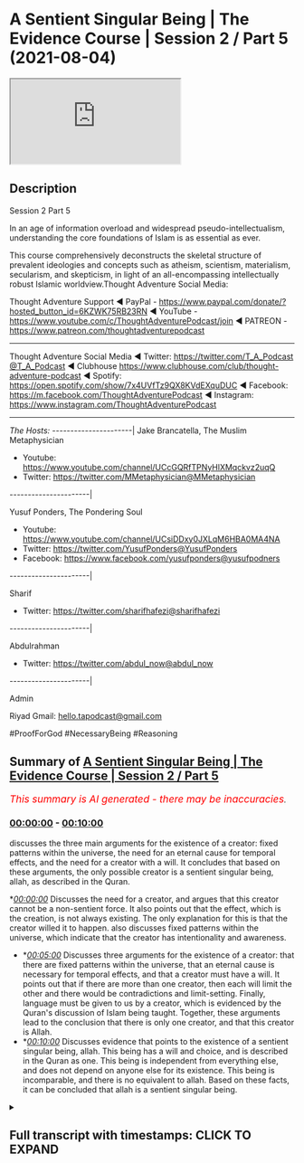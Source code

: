# A Sentient Singular Being | The Evidence Course | Session 2 / Part 5 (2021-08-04)

<iframe loading='lazy' src='https://www.youtube.com/embed/pNtzuXqS6Zs'></iframe>

## Description

Session 2 Part 5

In an age of information overload and widespread pseudo-intellectualism, understanding the core foundations of Islam is as essential as ever. 

This course comprehensively deconstructs the skeletal structure of prevalent ideologies and concepts such as atheism, scientism, materialism, secularism, and skepticism, in light of an all-encompassing intellectually robust Islamic worldview.Thought Adventure Social Media:

Thought Adventure Support
◄ PayPal - https://www.paypal.com/donate/?hosted_button_id=6KZWK75RB23RN 
◄ YouTube - https://www.youtube.com/c/ThoughtAdventurePodcast/join
◄ PATREON - https://www.patreon.com/thoughtadventurepodcast
____________________________________________________________________

Thought Adventure Social Media
◄ Twitter: https://twitter.com/T_A_Podcast​​@T_A_Podcast
◄ Clubhouse https://www.clubhouse.com/club/thought-adventure-podcast
◄ Spotify: https://open.spotify.com/show/7x4UVfTz9QX8KVdEXquDUC
◄ Facebook: https://m.facebook.com/ThoughtAdventurePodcast
◄ Instagram: https://www.instagram.com/ThoughtAdventurePodcast​

----------------------------------------------------------------

*The Hosts:*
----------------------|
Jake Brancatella, The Muslim Metaphysician

- Youtube: https://www.youtube.com/channel/UCcGQRfTPNyHlXMqckvz2uqQ
- Twitter:  https://twitter.com/MMetaphysician​​@MMetaphysician

----------------------|

Yusuf Ponders, The Pondering Soul

- Youtube: https://www.youtube.com/channel/UCsiDDxy0JXLqM6HBA0MA4NA
- Twitter: https://twitter.com/YusufPonders​​@YusufPonders
- Facebook: https://www.facebook.com/yusufponders​@yusufpodners

----------------------|

Sharif

- Twitter: https://twitter.com/sharifhafezi​​@sharifhafezi

----------------------|

Abdulrahman

- Twitter: https://twitter.com/abdul_now​@abdul_now

----------------------|

Admin

Riyad 
Gmail: hello.tapodcast@gmail.com

#ProofForGod #NecessaryBeing #Reasoning

## Summary of [A Sentient Singular Being | The Evidence Course | Session 2 / Part 5](https://www.youtube.com/watch?v=pNtzuXqS6Zs)


*<span style="color:red; font-size:125%">This summary is AI generated - there may be inaccuracies</span>. [](/)*

### [00:00:00](https://www.youtube.com/watch?v=pNtzuXqS6Zs&t=0) - [00:10:00](https://www.youtube.com/watch?v=pNtzuXqS6Zs&t=600)

 discusses the three main arguments for the existence of a creator: fixed patterns within the universe, the need for an eternal cause for temporal effects, and the need for a creator with a will. It concludes that based on these arguments, the only possible creator is a sentient singular being, allah, as described in the Quran.

**[00:00:00](https://www.youtube.com/watch?v=pNtzuXqS6Zs&t=0)* Discusses the need for a creator, and argues that this creator cannot be a non-sentient force. It also points out that the effect, which is the creation, is not always existing. The only explanation for this is that the creator willed it to happen.  also discusses fixed patterns within the universe, which indicate that the creator has intentionality and awareness.
* **[00:05:00](https://www.youtube.com/watch?v=pNtzuXqS6Zs&t=300)* Discusses three arguments for the existence of a creator: that there are fixed patterns within the universe, that an eternal cause is necessary for temporal effects, and that a creator must have a will. It points out that if there are more than one creator, then each will limit the other and there would be contradictions and limit-setting. Finally, language must be given to us by a creator, which is evidenced by the Quran's discussion of Islam being taught. Together, these arguments lead to the conclusion that there is only one creator, and that this creator is Allah.
* **[00:10:00](https://www.youtube.com/watch?v=pNtzuXqS6Zs&t=600)* Discusses evidence that points to the existence of a sentient singular being, allah. This being has a will and choice, and is described in the Quran as one. This being is independent from everything else, and does not depend on anyone else for its existence. This being is incomparable, and there is no equivalent to allah. Based on these facts, it can be concluded that allah is a sentient singular being.

<details><summary><h2>Full transcript with timestamps: CLICK TO EXPAND</h2></summary>

[0:00:15](https://youtu.be/pNtzuXqS6Zs?t=15) so we've proven that there is a  
[0:00:17](https://youtu.be/pNtzuXqS6Zs?t=17) necessary  
[0:00:18](https://youtu.be/pNtzuXqS6Zs?t=18) independent creator that exists  
[0:00:21](https://youtu.be/pNtzuXqS6Zs?t=21) and that created or is the created and  
[0:00:24](https://youtu.be/pNtzuXqS6Zs?t=24) also  
[0:00:24](https://youtu.be/pNtzuXqS6Zs?t=24) the explanation for the existence of  
[0:00:27](https://youtu.be/pNtzuXqS6Zs?t=27) contingent possible beings  
[0:00:29](https://youtu.be/pNtzuXqS6Zs?t=29) we've established that fact but some  
[0:00:32](https://youtu.be/pNtzuXqS6Zs?t=32) people they argue  
[0:00:34](https://youtu.be/pNtzuXqS6Zs?t=34) how do we know that the this necessary  
[0:00:36](https://youtu.be/pNtzuXqS6Zs?t=36) being  
[0:00:37](https://youtu.be/pNtzuXqS6Zs?t=37) has you know is is a what they term a  
[0:00:40](https://youtu.be/pNtzuXqS6Zs?t=40) god  
[0:00:41](https://youtu.be/pNtzuXqS6Zs?t=41) how do we know it's some a personal  
[0:00:43](https://youtu.be/pNtzuXqS6Zs?t=43) agent that chose  
[0:00:44](https://youtu.be/pNtzuXqS6Zs?t=44) that made decisions that is self-aware  
[0:00:48](https://youtu.be/pNtzuXqS6Zs?t=48) couldn't there be an in unlimited  
[0:00:50](https://youtu.be/pNtzuXqS6Zs?t=50) independent  
[0:00:52](https://youtu.be/pNtzuXqS6Zs?t=52) you know uh being out there that is a  
[0:00:54](https://youtu.be/pNtzuXqS6Zs?t=54) mechanical force  
[0:00:56](https://youtu.be/pNtzuXqS6Zs?t=56) couldn't the cosmos be considered that  
[0:00:59](https://youtu.be/pNtzuXqS6Zs?t=59) necessary being  
[0:01:00](https://youtu.be/pNtzuXqS6Zs?t=60) couldn't there be some subatomic quantum  
[0:01:02](https://youtu.be/pNtzuXqS6Zs?t=62) field particle or whatever  
[0:01:04](https://youtu.be/pNtzuXqS6Zs?t=64) that could be a necessary being that's  
[0:01:06](https://youtu.be/pNtzuXqS6Zs?t=66) always existed  
[0:01:08](https://youtu.be/pNtzuXqS6Zs?t=68) well we say no and we said no for a  
[0:01:10](https://youtu.be/pNtzuXqS6Zs?t=70) number of reasons  
[0:01:12](https://youtu.be/pNtzuXqS6Zs?t=72) the first one is because these things  
[0:01:14](https://youtu.be/pNtzuXqS6Zs?t=74) that they point to  
[0:01:16](https://youtu.be/pNtzuXqS6Zs?t=76) are limited finite and therefore  
[0:01:19](https://youtu.be/pNtzuXqS6Zs?t=79) dependent  
[0:01:19](https://youtu.be/pNtzuXqS6Zs?t=79) i they are contingent possible beings so  
[0:01:22](https://youtu.be/pNtzuXqS6Zs?t=82) therefore you need something outside of  
[0:01:24](https://youtu.be/pNtzuXqS6Zs?t=84) space and time outside of what occupies  
[0:01:27](https://youtu.be/pNtzuXqS6Zs?t=87) the limited nature  
[0:01:29](https://youtu.be/pNtzuXqS6Zs?t=89) of the cosmos or the universe the second  
[0:01:32](https://youtu.be/pNtzuXqS6Zs?t=92) thing is this  
[0:01:33](https://youtu.be/pNtzuXqS6Zs?t=93) is that when we ask about the the  
[0:01:35](https://youtu.be/pNtzuXqS6Zs?t=95) question about  
[0:01:36](https://youtu.be/pNtzuXqS6Zs?t=96) could the creator this this creator out  
[0:01:39](https://youtu.be/pNtzuXqS6Zs?t=99) there  
[0:01:39](https://youtu.be/pNtzuXqS6Zs?t=99) could it be a non-sentient force this  
[0:01:42](https://youtu.be/pNtzuXqS6Zs?t=102) unlimited being could it be a  
[0:01:43](https://youtu.be/pNtzuXqS6Zs?t=103) non-sentient force  
[0:01:45](https://youtu.be/pNtzuXqS6Zs?t=105) we say no it can't be a non-sentient  
[0:01:48](https://youtu.be/pNtzuXqS6Zs?t=108) force  
[0:01:48](https://youtu.be/pNtzuXqS6Zs?t=108) for a number of reasons one of the  
[0:01:50](https://youtu.be/pNtzuXqS6Zs?t=110) examples that is given  
[0:01:52](https://youtu.be/pNtzuXqS6Zs?t=112) was he given by imam ghazali and he  
[0:01:55](https://youtu.be/pNtzuXqS6Zs?t=115) talked about this  
[0:01:56](https://youtu.be/pNtzuXqS6Zs?t=116) in his incoherence of the philosophers  
[0:01:58](https://youtu.be/pNtzuXqS6Zs?t=118) and he addresses the one of these  
[0:02:00](https://youtu.be/pNtzuXqS6Zs?t=120) contentions that god is not  
[0:02:02](https://youtu.be/pNtzuXqS6Zs?t=122) a self-aware willing creator  
[0:02:05](https://youtu.be/pNtzuXqS6Zs?t=125) he is some sort of mechanical force that  
[0:02:08](https://youtu.be/pNtzuXqS6Zs?t=128) had to create  
[0:02:09](https://youtu.be/pNtzuXqS6Zs?t=129) the uh the the effects or had to create  
[0:02:12](https://youtu.be/pNtzuXqS6Zs?t=132) the universe around us  
[0:02:14](https://youtu.be/pNtzuXqS6Zs?t=134) and he said in paraphrase in summary  
[0:02:17](https://youtu.be/pNtzuXqS6Zs?t=137) that if you've got an eternal course you  
[0:02:20](https://youtu.be/pNtzuXqS6Zs?t=140) will have  
[0:02:21](https://youtu.be/pNtzuXqS6Zs?t=141) an eternal effect effect yeah so you  
[0:02:24](https://youtu.be/pNtzuXqS6Zs?t=144) just think about this  
[0:02:26](https://youtu.be/pNtzuXqS6Zs?t=146) if you got a cause so the thing  
[0:02:29](https://youtu.be/pNtzuXqS6Zs?t=149) everything necessary for the cause to  
[0:02:32](https://youtu.be/pNtzuXqS6Zs?t=152) create an effect  
[0:02:33](https://youtu.be/pNtzuXqS6Zs?t=153) then what you're going to have you're  
[0:02:35](https://youtu.be/pNtzuXqS6Zs?t=155) going to have an effect  
[0:02:37](https://youtu.be/pNtzuXqS6Zs?t=157) so he gives an example of the sun  
[0:02:40](https://youtu.be/pNtzuXqS6Zs?t=160) he says as soon as the sun rises you  
[0:02:43](https://youtu.be/pNtzuXqS6Zs?t=163) have light  
[0:02:44](https://youtu.be/pNtzuXqS6Zs?t=164) it's never the case that the sun rises  
[0:02:46](https://youtu.be/pNtzuXqS6Zs?t=166) and you don't have light  
[0:02:48](https://youtu.be/pNtzuXqS6Zs?t=168) or the sun rises and decides you know or  
[0:02:51](https://youtu.be/pNtzuXqS6Zs?t=171) or you know instead of light 20 minutes  
[0:02:54](https://youtu.be/pNtzuXqS6Zs?t=174) later this light  
[0:02:56](https://youtu.be/pNtzuXqS6Zs?t=176) or two three hours later this light as  
[0:02:58](https://youtu.be/pNtzuXqS6Zs?t=178) soon as the sun rises  
[0:03:00](https://youtu.be/pNtzuXqS6Zs?t=180) there is light so he says as soon as you  
[0:03:03](https://youtu.be/pNtzuXqS6Zs?t=183) have the cause  
[0:03:04](https://youtu.be/pNtzuXqS6Zs?t=184) you have the effect the cause here is  
[0:03:06](https://youtu.be/pNtzuXqS6Zs?t=186) the sun  
[0:03:07](https://youtu.be/pNtzuXqS6Zs?t=187) and the effect is the light that is in  
[0:03:09](https://youtu.be/pNtzuXqS6Zs?t=189) things that don't  
[0:03:10](https://youtu.be/pNtzuXqS6Zs?t=190) choose so as soon as you have the cause  
[0:03:13](https://youtu.be/pNtzuXqS6Zs?t=193) you have the effect  
[0:03:14](https://youtu.be/pNtzuXqS6Zs?t=194) it matters that don't choose for  
[0:03:16](https://youtu.be/pNtzuXqS6Zs?t=196) themselves  
[0:03:17](https://youtu.be/pNtzuXqS6Zs?t=197) the effect or the creation  
[0:03:20](https://youtu.be/pNtzuXqS6Zs?t=200) so he said or moving on to what his  
[0:03:24](https://youtu.be/pNtzuXqS6Zs?t=204) point was  
[0:03:25](https://youtu.be/pNtzuXqS6Zs?t=205) was that well what you have here is an  
[0:03:28](https://youtu.be/pNtzuXqS6Zs?t=208) eternal cause the creator  
[0:03:31](https://youtu.be/pNtzuXqS6Zs?t=211) but the effect which is the creation is  
[0:03:34](https://youtu.be/pNtzuXqS6Zs?t=214) not eternal  
[0:03:36](https://youtu.be/pNtzuXqS6Zs?t=216) it's temporal meaning it had a beginning  
[0:03:39](https://youtu.be/pNtzuXqS6Zs?t=219) so even if you talk about modern science  
[0:03:41](https://youtu.be/pNtzuXqS6Zs?t=221) which says that the universe is 13.78  
[0:03:43](https://youtu.be/pNtzuXqS6Zs?t=223) billion years old  
[0:03:45](https://youtu.be/pNtzuXqS6Zs?t=225) we know it had a beginning yeah whether  
[0:03:48](https://youtu.be/pNtzuXqS6Zs?t=228) that's 13.78 billion years ago  
[0:03:50](https://youtu.be/pNtzuXqS6Zs?t=230) more or less yeah whatever you know  
[0:03:53](https://youtu.be/pNtzuXqS6Zs?t=233) we understand and even if people say oh  
[0:03:56](https://youtu.be/pNtzuXqS6Zs?t=236) what came before the universe we know  
[0:03:58](https://youtu.be/pNtzuXqS6Zs?t=238) that an infinite regress  
[0:03:59](https://youtu.be/pNtzuXqS6Zs?t=239) has to have a beginning so we know that  
[0:04:01](https://youtu.be/pNtzuXqS6Zs?t=241) the effect  
[0:04:02](https://youtu.be/pNtzuXqS6Zs?t=242) the limited contingent beings have a  
[0:04:05](https://youtu.be/pNtzuXqS6Zs?t=245) beginning  
[0:04:06](https://youtu.be/pNtzuXqS6Zs?t=246) in time they're not always in existence  
[0:04:08](https://youtu.be/pNtzuXqS6Zs?t=248) but we know that the creator the  
[0:04:10](https://youtu.be/pNtzuXqS6Zs?t=250) necessary being  
[0:04:11](https://youtu.be/pNtzuXqS6Zs?t=251) has always an existence but the effect  
[0:04:14](https://youtu.be/pNtzuXqS6Zs?t=254) is not always existing  
[0:04:16](https://youtu.be/pNtzuXqS6Zs?t=256) so what is that what is the the variable  
[0:04:19](https://youtu.be/pNtzuXqS6Zs?t=259) then  
[0:04:20](https://youtu.be/pNtzuXqS6Zs?t=260) that is affecting or making it  
[0:04:23](https://youtu.be/pNtzuXqS6Zs?t=263) changing the fact that you have an  
[0:04:25](https://youtu.be/pNtzuXqS6Zs?t=265) effect a temporal effect  
[0:04:27](https://youtu.be/pNtzuXqS6Zs?t=267) within eternal cause the variable the  
[0:04:30](https://youtu.be/pNtzuXqS6Zs?t=270) only explanation that we have  
[0:04:31](https://youtu.be/pNtzuXqS6Zs?t=271) is the fact that the creator chose to  
[0:04:34](https://youtu.be/pNtzuXqS6Zs?t=274) create  
[0:04:35](https://youtu.be/pNtzuXqS6Zs?t=275) willed it that the creation came about  
[0:04:38](https://youtu.be/pNtzuXqS6Zs?t=278) not only this but we see fixed patterns  
[0:04:42](https://youtu.be/pNtzuXqS6Zs?t=282) within the universe the universe doesn't  
[0:04:44](https://youtu.be/pNtzuXqS6Zs?t=284) have to have  
[0:04:45](https://youtu.be/pNtzuXqS6Zs?t=285) those fixed patterns that's why we  
[0:04:48](https://youtu.be/pNtzuXqS6Zs?t=288) understand that they're contingent  
[0:04:50](https://youtu.be/pNtzuXqS6Zs?t=290) but they are those particular patterns  
[0:04:52](https://youtu.be/pNtzuXqS6Zs?t=292) as opposed to any other particular  
[0:04:54](https://youtu.be/pNtzuXqS6Zs?t=294) patterns  
[0:04:55](https://youtu.be/pNtzuXqS6Zs?t=295) that indicates intentionality awareness  
[0:04:59](https://youtu.be/pNtzuXqS6Zs?t=299) that they are creating the universe with  
[0:05:01](https://youtu.be/pNtzuXqS6Zs?t=301) a particular pattern  
[0:05:02](https://youtu.be/pNtzuXqS6Zs?t=302) it's like for example if i drew a blue  
[0:05:05](https://youtu.be/pNtzuXqS6Zs?t=305) circle  
[0:05:06](https://youtu.be/pNtzuXqS6Zs?t=306) the blue circle the fact that it's blue  
[0:05:09](https://youtu.be/pNtzuXqS6Zs?t=309) as opposed to any other  
[0:05:10](https://youtu.be/pNtzuXqS6Zs?t=310) color indicates some sort of  
[0:05:11](https://youtu.be/pNtzuXqS6Zs?t=311) intentionality  
[0:05:13](https://youtu.be/pNtzuXqS6Zs?t=313) yeah it doesn't have to be blue it could  
[0:05:15](https://youtu.be/pNtzuXqS6Zs?t=315) be something else  
[0:05:16](https://youtu.be/pNtzuXqS6Zs?t=316) and that was the evidence that we used  
[0:05:18](https://youtu.be/pNtzuXqS6Zs?t=318) in order to come to the conclusion  
[0:05:19](https://youtu.be/pNtzuXqS6Zs?t=319) or one of the evidence we used to come  
[0:05:21](https://youtu.be/pNtzuXqS6Zs?t=321) to the conclusion that a creator  
[0:05:23](https://youtu.be/pNtzuXqS6Zs?t=323) exists that their necessary being exists  
[0:05:25](https://youtu.be/pNtzuXqS6Zs?t=325) so when we have fixed patterns within  
[0:05:27](https://youtu.be/pNtzuXqS6Zs?t=327) nature and fixed  
[0:05:28](https://youtu.be/pNtzuXqS6Zs?t=328) attributes that we sense within the  
[0:05:29](https://youtu.be/pNtzuXqS6Zs?t=329) universe that could be other ways  
[0:05:31](https://youtu.be/pNtzuXqS6Zs?t=331) then it indicates as intentionality  
[0:05:33](https://youtu.be/pNtzuXqS6Zs?t=333) regards to that  
[0:05:36](https://youtu.be/pNtzuXqS6Zs?t=336) thirdly if we accept that the idea that  
[0:05:38](https://youtu.be/pNtzuXqS6Zs?t=338) the  
[0:05:39](https://youtu.be/pNtzuXqS6Zs?t=339) the creator is some sort of you know  
[0:05:41](https://youtu.be/pNtzuXqS6Zs?t=341) non-sentient  
[0:05:42](https://youtu.be/pNtzuXqS6Zs?t=342) force that has to create then we are  
[0:05:45](https://youtu.be/pNtzuXqS6Zs?t=345) basically saying that the creator is  
[0:05:47](https://youtu.be/pNtzuXqS6Zs?t=347) limited  
[0:05:48](https://youtu.be/pNtzuXqS6Zs?t=348) or is forced and therefore dependent  
[0:05:51](https://youtu.be/pNtzuXqS6Zs?t=351) upon something else  
[0:05:52](https://youtu.be/pNtzuXqS6Zs?t=352) effectively we're saying it's a  
[0:05:53](https://youtu.be/pNtzuXqS6Zs?t=353) contingent being in order for the  
[0:05:55](https://youtu.be/pNtzuXqS6Zs?t=355) creator to be  
[0:05:57](https://youtu.be/pNtzuXqS6Zs?t=357) truly eternal truly self-sufficient  
[0:06:00](https://youtu.be/pNtzuXqS6Zs?t=360) truly independent then it would have to  
[0:06:03](https://youtu.be/pNtzuXqS6Zs?t=363) not  
[0:06:03](https://youtu.be/pNtzuXqS6Zs?t=363) be forced to create but choose to create  
[0:06:07](https://youtu.be/pNtzuXqS6Zs?t=367) so these three arguments indicate very  
[0:06:10](https://youtu.be/pNtzuXqS6Zs?t=370) clearly  
[0:06:11](https://youtu.be/pNtzuXqS6Zs?t=371) the only possible way to explain  
[0:06:14](https://youtu.be/pNtzuXqS6Zs?t=374) temporal effects of the universe  
[0:06:18](https://youtu.be/pNtzuXqS6Zs?t=378) is from an eternal cause is by  
[0:06:20](https://youtu.be/pNtzuXqS6Zs?t=380) understanding that the eternal cause  
[0:06:23](https://youtu.be/pNtzuXqS6Zs?t=383) chose to create the universe in the same  
[0:06:25](https://youtu.be/pNtzuXqS6Zs?t=385) way the only way to explain  
[0:06:28](https://youtu.be/pNtzuXqS6Zs?t=388) how the universe has fixed patterns and  
[0:06:30](https://youtu.be/pNtzuXqS6Zs?t=390) fixed  
[0:06:31](https://youtu.be/pNtzuXqS6Zs?t=391) attributes within the universe when it  
[0:06:33](https://youtu.be/pNtzuXqS6Zs?t=393) could have been other attributes  
[0:06:34](https://youtu.be/pNtzuXqS6Zs?t=394) is to understand the intentionality of  
[0:06:36](https://youtu.be/pNtzuXqS6Zs?t=396) the creator to make it that way  
[0:06:38](https://youtu.be/pNtzuXqS6Zs?t=398) as a poster any other way i determine it  
[0:06:43](https://youtu.be/pNtzuXqS6Zs?t=403) so that explains to us that the creator  
[0:06:45](https://youtu.be/pNtzuXqS6Zs?t=405) has to have a will  
[0:06:47](https://youtu.be/pNtzuXqS6Zs?t=407) the second question becomes well could  
[0:06:49](https://youtu.be/pNtzuXqS6Zs?t=409) there be more than one creator  
[0:06:52](https://youtu.be/pNtzuXqS6Zs?t=412) why do we affirm only one creator again  
[0:06:55](https://youtu.be/pNtzuXqS6Zs?t=415) there is a number of reasons to this  
[0:06:57](https://youtu.be/pNtzuXqS6Zs?t=417) firstly the quran states  
[0:07:00](https://youtu.be/pNtzuXqS6Zs?t=420) had there been had there been therein  
[0:07:02](https://youtu.be/pNtzuXqS6Zs?t=422) gods besides  
[0:07:03](https://youtu.be/pNtzuXqS6Zs?t=423) allah allah then verily uh  
[0:07:06](https://youtu.be/pNtzuXqS6Zs?t=426) besides allah then verily both would  
[0:07:09](https://youtu.be/pNtzuXqS6Zs?t=429) have been ruined  
[0:07:10](https://youtu.be/pNtzuXqS6Zs?t=430) yeah the the the creation the gods etc  
[0:07:13](https://youtu.be/pNtzuXqS6Zs?t=433) glorified be allah the lord of the  
[0:07:15](https://youtu.be/pNtzuXqS6Zs?t=435) throne high  
[0:07:16](https://youtu.be/pNtzuXqS6Zs?t=436) is he above what they attribute  
[0:07:20](https://youtu.be/pNtzuXqS6Zs?t=440) so allah is demonstrating in this verse  
[0:07:24](https://youtu.be/pNtzuXqS6Zs?t=444) and there's  
[0:07:24](https://youtu.be/pNtzuXqS6Zs?t=444) also another verse in which talks about  
[0:07:26](https://youtu.be/pNtzuXqS6Zs?t=446) how the the universe would be in chaos  
[0:07:28](https://youtu.be/pNtzuXqS6Zs?t=448) the creation would be in chaos  
[0:07:30](https://youtu.be/pNtzuXqS6Zs?t=450) by explaining that when you have more  
[0:07:32](https://youtu.be/pNtzuXqS6Zs?t=452) than one creator  
[0:07:34](https://youtu.be/pNtzuXqS6Zs?t=454) yeah there is a inevitable contradiction  
[0:07:38](https://youtu.be/pNtzuXqS6Zs?t=458) yeah there is going to be inevitable  
[0:07:39](https://youtu.be/pNtzuXqS6Zs?t=459) paradox this paradox is this  
[0:07:42](https://youtu.be/pNtzuXqS6Zs?t=462) is that if one creator decides to create  
[0:07:46](https://youtu.be/pNtzuXqS6Zs?t=466) and another creator does not want to  
[0:07:49](https://youtu.be/pNtzuXqS6Zs?t=469) create  
[0:07:50](https://youtu.be/pNtzuXqS6Zs?t=470) then whose will is going to reign  
[0:07:52](https://youtu.be/pNtzuXqS6Zs?t=472) because both are unlimited  
[0:07:54](https://youtu.be/pNtzuXqS6Zs?t=474) both are independent and therefore you  
[0:07:56](https://youtu.be/pNtzuXqS6Zs?t=476) cannot  
[0:07:57](https://youtu.be/pNtzuXqS6Zs?t=477) have two unlimited independent creators  
[0:08:00](https://youtu.be/pNtzuXqS6Zs?t=480) with separate wills to exist this would  
[0:08:03](https://youtu.be/pNtzuXqS6Zs?t=483) be  
[0:08:04](https://youtu.be/pNtzuXqS6Zs?t=484) you know this would result in this  
[0:08:05](https://youtu.be/pNtzuXqS6Zs?t=485) inevitable contradiction  
[0:08:07](https://youtu.be/pNtzuXqS6Zs?t=487) one creator wanting one creator wanting  
[0:08:09](https://youtu.be/pNtzuXqS6Zs?t=489) to do one thing  
[0:08:10](https://youtu.be/pNtzuXqS6Zs?t=490) another creator wanting to do something  
[0:08:12](https://youtu.be/pNtzuXqS6Zs?t=492) else  
[0:08:13](https://youtu.be/pNtzuXqS6Zs?t=493) similarly if we say there's two creators  
[0:08:16](https://youtu.be/pNtzuXqS6Zs?t=496) then  
[0:08:17](https://youtu.be/pNtzuXqS6Zs?t=497) where does the first creator begin and  
[0:08:19](https://youtu.be/pNtzuXqS6Zs?t=499) the second creator end  
[0:08:21](https://youtu.be/pNtzuXqS6Zs?t=501) in fact what you're doing is you're  
[0:08:23](https://youtu.be/pNtzuXqS6Zs?t=503) placing limits upon the creator  
[0:08:25](https://youtu.be/pNtzuXqS6Zs?t=505) and if things have limits then they are  
[0:08:27](https://youtu.be/pNtzuXqS6Zs?t=507) dependent because then they become  
[0:08:28](https://youtu.be/pNtzuXqS6Zs?t=508) contingent beings  
[0:08:30](https://youtu.be/pNtzuXqS6Zs?t=510) so they cannot have limits you can't  
[0:08:31](https://youtu.be/pNtzuXqS6Zs?t=511) have distinct entities  
[0:08:33](https://youtu.be/pNtzuXqS6Zs?t=513) within the you know uh beyond the  
[0:08:36](https://youtu.be/pNtzuXqS6Zs?t=516) universe and  
[0:08:37](https://youtu.be/pNtzuXqS6Zs?t=517) for a number of creators so as a result  
[0:08:40](https://youtu.be/pNtzuXqS6Zs?t=520) you can only  
[0:08:41](https://youtu.be/pNtzuXqS6Zs?t=521) logically have one creator  
[0:08:44](https://youtu.be/pNtzuXqS6Zs?t=524) and we also know from the universe  
[0:08:46](https://youtu.be/pNtzuXqS6Zs?t=526) itself because it has  
[0:08:48](https://youtu.be/pNtzuXqS6Zs?t=528) one set of fixed patterns and behavior  
[0:08:52](https://youtu.be/pNtzuXqS6Zs?t=532) it see it indicates one intentionality  
[0:08:56](https://youtu.be/pNtzuXqS6Zs?t=536) one will to determine the attributes and  
[0:08:59](https://youtu.be/pNtzuXqS6Zs?t=539) the laws of the universe  
[0:09:01](https://youtu.be/pNtzuXqS6Zs?t=541) so we can understand therefore  
[0:09:04](https://youtu.be/pNtzuXqS6Zs?t=544) that there cannot be more than one  
[0:09:06](https://youtu.be/pNtzuXqS6Zs?t=546) creator or more than one  
[0:09:08](https://youtu.be/pNtzuXqS6Zs?t=548) unlimited infinite necessary being this  
[0:09:11](https://youtu.be/pNtzuXqS6Zs?t=551) would lead to contradictions  
[0:09:13](https://youtu.be/pNtzuXqS6Zs?t=553) and also they would limit limit  
[0:09:15](https://youtu.be/pNtzuXqS6Zs?t=555) themselves to each other  
[0:09:17](https://youtu.be/pNtzuXqS6Zs?t=557) so what we've shown through the  
[0:09:19](https://youtu.be/pNtzuXqS6Zs?t=559) discussion  
[0:09:20](https://youtu.be/pNtzuXqS6Zs?t=560) about contingent beings the discussion  
[0:09:22](https://youtu.be/pNtzuXqS6Zs?t=562) about  
[0:09:23](https://youtu.be/pNtzuXqS6Zs?t=563) you know this uh limited things  
[0:09:25](https://youtu.be/pNtzuXqS6Zs?t=565) depending upon other limited things in  
[0:09:27](https://youtu.be/pNtzuXqS6Zs?t=567) this  
[0:09:28](https://youtu.be/pNtzuXqS6Zs?t=568) chain that has to have a an end point  
[0:09:32](https://youtu.be/pNtzuXqS6Zs?t=572) what have we shown regards to the fact  
[0:09:33](https://youtu.be/pNtzuXqS6Zs?t=573) that who determines limited contingent  
[0:09:36](https://youtu.be/pNtzuXqS6Zs?t=576) things to exist  
[0:09:37](https://youtu.be/pNtzuXqS6Zs?t=577) what have we shown also regards to uh  
[0:09:41](https://youtu.be/pNtzuXqS6Zs?t=581) the fact that language has to be given  
[0:09:43](https://youtu.be/pNtzuXqS6Zs?t=583) to us beyond  
[0:09:45](https://youtu.be/pNtzuXqS6Zs?t=585) uh any to human beings that means it  
[0:09:47](https://youtu.be/pNtzuXqS6Zs?t=587) comes from the creator language has to  
[0:09:49](https://youtu.be/pNtzuXqS6Zs?t=589) be taught to us like it mentioned  
[0:09:50](https://youtu.be/pNtzuXqS6Zs?t=590) in the quran about islam being taught  
[0:09:52](https://youtu.be/pNtzuXqS6Zs?t=592) the quran  
[0:09:54](https://youtu.be/pNtzuXqS6Zs?t=594) what does it also show to us that we've  
[0:09:55](https://youtu.be/pNtzuXqS6Zs?t=595) also demonstrated  
[0:09:57](https://youtu.be/pNtzuXqS6Zs?t=597) that allah had to choose to create or  
[0:10:00](https://youtu.be/pNtzuXqS6Zs?t=600) has a will and choice to create and that  
[0:10:01](https://youtu.be/pNtzuXqS6Zs?t=601) the creator allah is one  
[0:10:04](https://youtu.be/pNtzuXqS6Zs?t=604) it indicates to us what allah says in  
[0:10:07](https://youtu.be/pNtzuXqS6Zs?t=607) the quran itself  
[0:10:19](https://youtu.be/pNtzuXqS6Zs?t=619) so we've come to this rationally and  
[0:10:21](https://youtu.be/pNtzuXqS6Zs?t=621) it's also informed to us by the text  
[0:10:24](https://youtu.be/pNtzuXqS6Zs?t=624) declare say allah is one and only one  
[0:10:28](https://youtu.be/pNtzuXqS6Zs?t=628) allah he is self-sufficient independent  
[0:10:32](https://youtu.be/pNtzuXqS6Zs?t=632) from which you know everything else  
[0:10:33](https://youtu.be/pNtzuXqS6Zs?t=633) depends their existence but allah does  
[0:10:36](https://youtu.be/pNtzuXqS6Zs?t=636) not depend upon anyone else for its  
[0:10:37](https://youtu.be/pNtzuXqS6Zs?t=637) existence  
[0:10:42](https://youtu.be/pNtzuXqS6Zs?t=642) neither does he beget nor was he  
[0:10:43](https://youtu.be/pNtzuXqS6Zs?t=643) begotten  
[0:10:45](https://youtu.be/pNtzuXqS6Zs?t=645) who ahead and there is none and nothing  
[0:10:48](https://youtu.be/pNtzuXqS6Zs?t=648) comparable unto allah  
[0:10:50](https://youtu.be/pNtzuXqS6Zs?t=650) this is sort of a class and this is what  
[0:10:53](https://youtu.be/pNtzuXqS6Zs?t=653) we can conclude  
[0:10:54](https://youtu.be/pNtzuXqS6Zs?t=654) by sensing the reality around us  
</details>